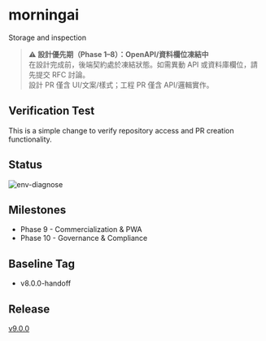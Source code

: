 # morningai
Storage and inspection

> **⚠️ 設計優先期（Phase 1–8）：OpenAPI/資料欄位凍結中**  
> 在設計完成前，後端契約處於凍結狀態。如需異動 API 或資料庫欄位，請先提交 RFC 討論。  
> 設計 PR 僅含 UI/文案/樣式；工程 PR 僅含 API/邏輯實作。

## Verification Test
This is a simple change to verify repository access and PR creation functionality.

## Status
![env-diagnose](https://github.com/RC918/morningai/actions/workflows/env-diagnose.yml/badge.svg)

## Milestones
- Phase 9 - Commercialization & PWA
- Phase 10 - Governance & Compliance

## Baseline Tag
- v8.0.0-handoff


## Release
[v9.0.0](https://github.com/RC918/morningai/releases/tag/v9.0.0)

